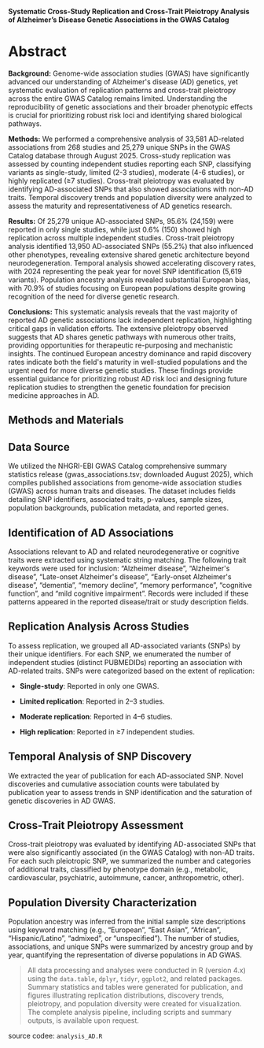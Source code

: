 **Systematic Cross-Study Replication and Cross-Trait Pleiotropy Analysis
of Alzheimer’s Disease Genetic Associations in the GWAS Catalog**

# Abstract

**Background:** Genome-wide association studies (GWAS) have
significantly advanced our understanding of Alzheimer's disease (AD)
genetics, yet systematic evaluation of replication patterns and
cross-trait pleiotropy across the entire GWAS Catalog remains limited.
Understanding the reproducibility of genetic associations and their
broader phenotypic effects is crucial for prioritizing robust risk loci
and identifying shared biological pathways.

**Methods:** We performed a comprehensive analysis of 33,581 AD-related
associations from 268 studies and 25,279 unique SNPs in the GWAS Catalog
database through August 2025. Cross-study replication was assessed by
counting independent studies reporting each SNP, classifying variants as
single-study, limited (2-3 studies), moderate (4-6 studies), or highly
replicated (≥7 studies). Cross-trait pleiotropy was evaluated by
identifying AD-associated SNPs that also showed associations with non-AD
traits. Temporal discovery trends and population diversity were analyzed
to assess the maturity and representativeness of AD genetics
research.

**Results:** Of 25,279 unique AD-associated SNPs, 95.6% (24,159) were
reported in only single studies, while just 0.6% (150) showed high
replication across multiple independent studies. Cross-trait pleiotropy
analysis identified 13,950 AD-associated SNPs (55.2%) that also
influenced other phenotypes, revealing extensive shared genetic
architecture beyond neurodegeneration. Temporal analysis showed
accelerating discovery rates, with 2024 representing the peak year for
novel SNP identification (5,619 variants). Population ancestry analysis
revealed substantial European bias, with 70.9% of studies focusing on
European populations despite growing recognition of the need for diverse
genetic research.

**Conclusions:** This systematic analysis reveals that the vast majority
of reported AD genetic associations lack independent replication,
highlighting critical gaps in validation efforts. The extensive
pleiotropy observed suggests that AD shares genetic pathways with
numerous other traits, providing opportunities for therapeutic
re-purposing and mechanistic insights. The continued European ancestry
dominance and rapid discovery rates indicate both the field's maturity
in well-studied populations and the urgent need for more diverse genetic
studies. These findings provide essential guidance for prioritizing
robust AD risk loci and designing future replication studies to
strengthen the genetic foundation for precision medicine approaches in
AD.

## Methods and Materials

## Data Source

We utilized the NHGRI-EBI GWAS Catalog comprehensive summary statistics
release (gwas_associations.tsv; downloaded August 2025), which compiles
published associations from genome-wide association studies (GWAS)
across human traits and diseases. The dataset includes fields detailing
SNP identifiers, associated traits, p-values, sample sizes, population
backgrounds, publication metadata, and reported genes.

## Identification of AD Associations

Associations relevant to AD and related neurodegenerative or cognitive
traits were extracted using systematic string matching. The following
trait keywords were used for inclusion: “Alzheimer disease”,
“Alzheimer's disease”, “Late-onset Alzheimer's disease”, “Early-onset
Alzheimer's disease”, “dementia”, “memory decline”, “memory
performance”, “cognitive function”, and “mild cognitive impairment”.
Records were included if these patterns appeared in the reported
disease/trait or study description fields.

## Replication Analysis Across Studies

To assess replication, we grouped all AD-associated variants (SNPs) by
their unique identifiers. For each SNP, we enumerated the number of
independent studies (distinct PUBMEDIDs) reporting an association with
AD-related traits. SNPs were categorized based on the extent of
replication:

-   **Single-study**: Reported in only one GWAS.

-    **Limited replication**: Reported in 2–3 studies.

-    **Moderate replication**: Reported in 4–6 studies.

-    **High replication**: Reported in ≥7 independent studies.

## Temporal Analysis of SNP Discovery

We extracted the year of publication for each AD-associated SNP. Novel
discoveries and cumulative association counts were tabulated by
publication year to assess trends in SNP identification and the
saturation of genetic discoveries in AD GWAS.

## Cross-Trait Pleiotropy Assessment

Cross-trait pleiotropy was evaluated by identifying AD-associated SNPs
that were also significantly associated (in the GWAS Catalog) with
non-AD traits. For each such pleiotropic SNP, we summarized the number
and categories of additional traits, classified by phenotype domain
(e.g., metabolic, cardiovascular, psychiatric, autoimmune, cancer,
anthropometric, other).

## Population Diversity Characterization

Population ancestry was inferred from the initial sample size
descriptions using keyword matching (e.g., “European”, “East Asian”,
“African”, “Hispanic/Latino”, “admixed”, or “unspecified”). The number
of studies, associations, and unique SNPs were summarized by ancestry
group and by year, quantifying the representation of diverse populations
in AD GWAS.

> All data processing and analyses were conducted in R (version 4.x)
> using the `data.table`, `dplyr`, `tidyr`, `ggplot2`, and related
> packages. Summary statistics and tables were generated for
> publication, and figures illustrating replication distributions,
> discovery trends, pleiotropy, and population diversity were created
> for visualization. The complete analysis pipeline, including scripts
> and summary outputs, is available upon request.

source codee: `analysis_AD.R`

